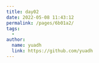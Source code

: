 ```yaml
---
title: day02
date: 2022-05-08 11:43:12
permalink: /pages/6b01a2/
tags:
  - 
author: 
  name: yuadh
  link: https://github.com/yuadh
---
```



<web-wordPage/>